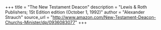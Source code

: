 +++
title = "The New Testament Deacon"
description = "Lewis & Roth Publishers; 1St Edition edition (October 1, 1992)"
author = "Alexander Strauch"
source_url = "http://www.amazon.com/New-Testament-Deacon-Churchs-Minister/dp/0936083077"
+++
